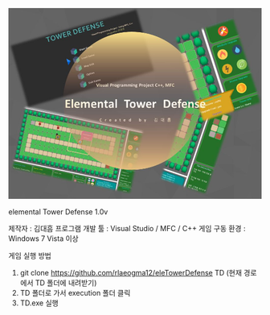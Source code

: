 ![tdmain](./execution/screenshot/tdmain.jpg)

elemental Tower Defense 1.0v

제작자 : 김대흠
프로그램 개발 툴 : Visual Studio / MFC / C++
게임 구동 환경 : Windows 7 Vista 이상

게임 실행 방법
1. git clone https://github.com/rlaeogma12/eleTowerDefense TD
(현재 경로에서 TD 폴더에 내려받기)
2. TD 폴더로 가서 execution 폴더 클릭
3. TD.exe 실행
